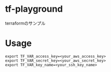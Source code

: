 # tf-playground

terraformのサンプル

# Usage

```
export TF_VAR_access_key=<your_aws_access_key>
export TF_VAR_secret_key=<your_aws_secret_key>
export TF_VAR_key_name=<your_ssh_key_name>
```
